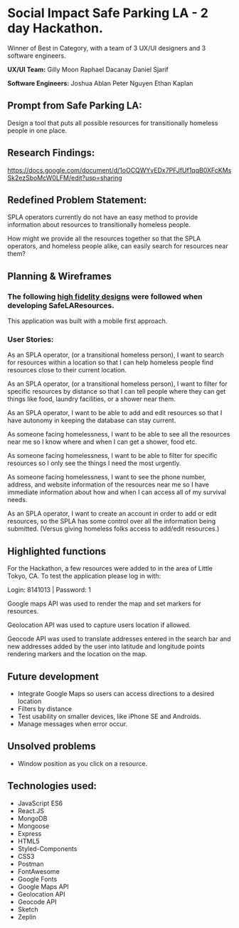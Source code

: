 # Social Impact Safe Parking LA - 2 day Hackathon. 
Winner of Best in Category, with a team of 3 UX/UI designers and 3 software engineers.

**UX/UI Team:**
Gilly Moon 
Raphael Dacanay
Daniel Sjarif

**Software Engineers:**
Joshua Ablan
Peter Nguyen
Ethan Kaplan

## Prompt from Safe Parking LA: 

Design a tool that puts all possible resources for transitionally homeless people in one place.  

## Research Findings: 
https://docs.google.com/document/d/1oOCQWYvEDx7PFJfUf1qqB0XFcKMsSk2ezSboMcW0LFM/edit?usp=sharing

## Redefined Problem Statement:  

SPLA operators currently do not have an easy method to provide information about resources to transitionally homeless people. 

How might we provide all the resources together so that the SPLA operators, and homeless people alike, can easily search for resources near them?


## Planning & Wireframes

### The following [high fidelity designs](https://drive.google.com/drive/folders/18GJBYFHP2lqsDij6N5VAUf0hhn9Ja9PY?usp=sharing) were followed when developing SafeLAResources.

This application was built with a mobile first approach. 

### User Stories: 
As an SPLA operator, (or a transitional homeless person), I want to search for resources within a location so that I can help homeless people find resources close to their current location. 

As an SPLA operator, (or a transitional homeless person), I want to filter for specific resources by distance so that I can tell people where they can get things like food, laundry facilities, or a shower near them.  

As an SPLA operator, I want to be able to add and edit resources so that I have autonomy in keeping the database can stay current.  

As someone facing homelessness, I want to be able to see all the resources near me so I know where and when I can get a shower, food etc. 

As someone facing homelessness, I want to be able to filter for specific resources so I only see the things I need the most urgently. 

As someone facing homelessness, I want to see the phone number, address, and website information of the resources near me so I have immediate information about how and when I can access all of my survival needs.  

As an SPLA operator, I want to create an account in order to add or edit resources, so the SPLA has some control over all the information being submitted. (Versus giving homeless folks access to add/edit resources.)  

## Highlighted functions

For the Hackathon, a few resources were added to in the area of Little Tokyo, CA. To test the application please log in with:

Login: 8141013 | Password: 1

Google maps API was used to render the map and set markers for resources.

Geolocation API was used to capture users location if allowed.

Geocode API was used to translate addresses entered in the search bar and new addresses added by the user into latitude and longitude points rendering markers and the location on the map.


## Future development
* Integrate Google Maps so users can access directions to a desired location
* Filters by distance
* Test usability on smaller devices, like iPhone SE and Androids.
* Manage messages when error occur.

## Unsolved problems

* Window position as you click on a resource.



## Technologies used:
* JavaScript ES6
* React.JS
* MongoDB
* Mongoose
* Express
* HTML5
* Styled-Components
* CSS3
* Postman
* FontAwesome
* Google Fonts
* Google Maps API
* Geolocation API
* Geocode API
* Sketch
* Zeplin